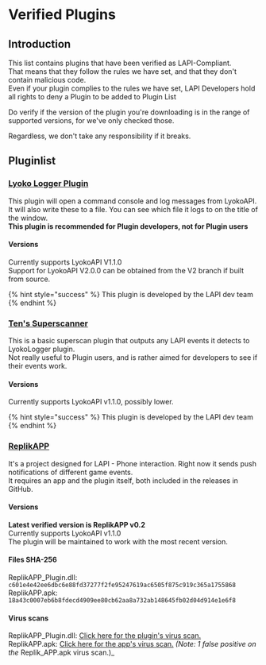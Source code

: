 # Verified Plugins

## Introduction

This list contains plugins that have been verified as LAPI-Compliant.  
That means that they follow the rules we have set, and that they don't contain malicious code.  
Even if your plugin complies to the rules we have set, LAPI Developers hold all rights to deny a Plugin to be added to Plugin List  


Do verify if the version of the plugin you're downloading is in the range of supported versions, for we've only checked those.  


Regardless, we don't take any responsibility if it breaks.  


## Pluginlist

### [Lyoko Logger Plugin](https://github.com/LyokoAPI/LyokoLoggerPlugin)

This plugin will open a command console and log messages from LyokoAPI.  
 It will also write these to a file. You can see which file it logs to on the title of the window.  
 **This plugin is recommended for Plugin developers, not for Plugin users**

#### Versions

Currently supports LyokoAPI V1.1.0  
Support for LyokoAPI V2.0.0 can be obtained from the V2 branch if built from source.

{% hint style="success" %}
This plugin is developed by the LAPI dev team
{% endhint %}

### [Ten's Superscanner](https://github.com/TenDRILLL/TenSuperscan)

This is a basic superscan plugin that outputs any LAPI events it detects to LyokoLogger plugin.  
Not really useful to Plugin users, and is rather aimed for developers to see if their events work.

#### Versions

Currently supports LyokoAPI v1.1.0, possibly lower.

{% hint style="success" %}
This plugin is developed by the LAPI dev team
{% endhint %}

### [ReplikAPP](https://github.com/KaruzoHikari/ReplikAPP)

It's a project designed for LAPI - Phone interaction. Right now it sends push notifications of different game events.  
It requires an app and the plugin itself, both included in the releases in GitHub.

#### Versions

**Latest verified version is ReplikAPP v0.2**  
Currently supports LyokoAPI v1.1.0  
The plugin will be maintained to work with the most recent version.  


#### Files SHA-256

ReplikAPP\_Plugin.dll: `c601e4e42ee6dbc6e88fd37277f2fe95247619ac6505f875c919c365a1755868`  
ReplikAPP.apk: `18a43c0007eb6b8fdecd4909ee80cb62aa8a732ab148645fb02d04d914e1e6f8`  


#### Virus scans

ReplikAPP\_Plugin.dll: [Click here for the plugin's virus scan.](https://www.virustotal.com/#/file/c601e4e42ee6dbc6e88fd37277f2fe95247619ac6505f875c919c365a1755868/detection)  
ReplikAPP.apk: [Click here for the app's virus scan.](https://www.virustotal.com/#/file/18a43c0007eb6b8fdecd4909ee80cb62aa8a732ab148645fb02d04d914e1e6f8/detection) _\(Note: 1 false positive on the_ Replik_APP.apk virus scan.\)_  


